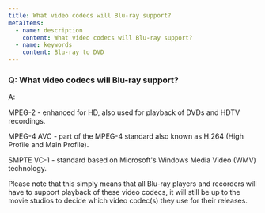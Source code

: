 ```yaml
---
title: What video codecs will Blu-ray support?
metaItems:
  - name: description
    content: What video codecs will Blu-ray support?
  - name: keywords
    content: Blu-ray to DVD
---
```


### Q: What video codecs will Blu-ray support?

A: 

MPEG-2 - enhanced for HD, also used for playback of DVDs and HDTV recordings.

MPEG-4 AVC - part of the MPEG-4 standard also known as H.264 (High Profile and Main Profile).

SMPTE VC-1 - standard based on Microsoft's Windows Media Video (WMV) technology.

Please note that this simply means that all Blu-ray players and recorders will have to support playback of these video codecs, it will still be up to the movie studios to decide which video codec(s) they use for their releases.
